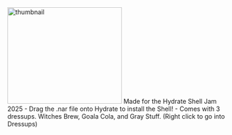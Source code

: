 <img width="257" height="217" alt="thumbnail" src="https://github.com/user-attachments/assets/e417757a-55e1-4ecd-8344-fd556137c62d" />
Made for the Hydrate Shell Jam 2025
- Drag the .nar file onto Hydrate to install the Shell!
- Comes with 3 dressups. Witches Brew, Goala Cola, and Gray Stuff. (Right click to go into Dressups)
